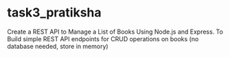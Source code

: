 # task3_pratiksha
Create a REST API to Manage a List of Books Using Node.js and Express. To Build simple REST API endpoints for CRUD operations on books (no database needed, store in memory)
